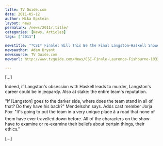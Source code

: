 ```yaml
---
title: TV Guide.com
date: 2011-05-12
author: Mika Epstein
layout: news
permalink: /news/2011/:title/
categories: [News, Articles]
tags: ["2011"]

newstitle: "*CSI* Finale: Will This Be the Final Langston-Haskell Showdown?  "
newsauthor: Adam Bryant  
newssource: TV Guide.com  
newsurl: http://www.tvguide.com/News/CSI-Finale-Laurence-Fishburne-1032989.aspx  

---
```


[...]

Indeed, if Langston's obsession with Haskell leads to murder, Langston's career could be in jeopardy. Also at stake: the entire team's reputation.

"If [Langston] goes to the darker side, where does the team stand in all of that? Do they have his back?" Mendelsohn says. Adds cast member Jorja Fox: "It's going to put the team in a very unique place â a road that none of them have ever travelled down before. All of the characters on the show have to examine or re-examine their beliefs about certain things, their ethics."

[...]  
